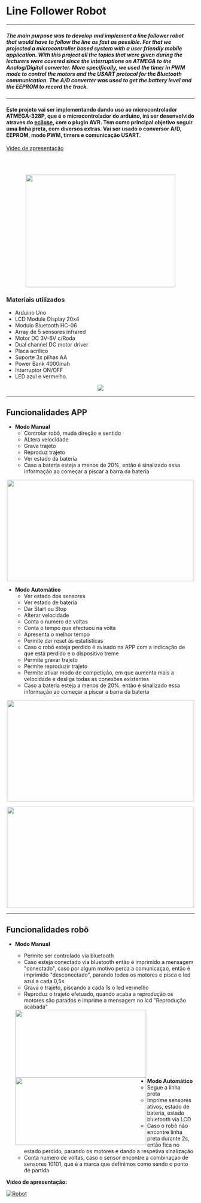 # Line Follower Robot

----

##### The main purpose was to develop and implement a line follower robot that would have to follow the line as fast as possible. For that we projected a microcontroller based system with a user friendly mobile application. With this project all the topics that were given during the lecturers were covered since the interruptions on ATMEGA to the Analog/Digital converter. More specifically, we used the timer in PWM mode to control the motors and the USART protocol for the Bluetooth communication. The A/D converter was used to get the battery level and the EEPROM to record the track.

----

#### Este projeto vai ser implementando dando uso ao microcontrolador ATMEGA-328P, que é o microcontrolador do arduino, irá ser desenvolvido atraves do [eclipse](https://www.eclipse.org/), com o plugin AVR. Tem como principal objetivo seguir uma linha preta, com diversos extras. Vai ser usado o conversor A/D, EEPROM, modo PWM, timers e comunicação USART.

[Video de apresentação](https://www.youtube.com/watch?v=CKVy9AVmKbY)

<br/>
<br/>

<p align="center">
  <img src="https://user-images.githubusercontent.com/35969631/51709991-cd2f1280-201f-11e9-9b0c-49ccb89862b0.jpg" width="400" height="300">
</p>


### Materiais utilizados
* Arduino Uno
* LCD Module Display 20x4
* Modulo Bluetooth HC-06
* Array de 5 sensores infrared
* Motor DC 3V-6V c/Roda
* Dual channel DC motor driver
* Placa acrílico
* Suporte 3x pilhas AA
* Power Bank 4000mah
* Interruptor ON/OFF
* LED azul e vermelho.

<p align="center">
  
   <img src="https://user-images.githubusercontent.com/35969631/51689680-0bf8a480-1fef-11e9-9f20-35d9b9e2bc54.png">
</p>

---

## Funcionalidades APP
* **Modo Manual**
  * Controlar robô, muda direção e sentido
  * ALtera velocidade
  * Grava trajeto
  * Reproduz trajeto
  * Ver estado da bateria
  * Caso a bateria esteja a menos de 20%, então é sinalizado essa informação ao começar a piscar a barra da bateria

<p align="center">
  <img src="https://user-images.githubusercontent.com/35969631/51706773-59890780-2017-11e9-8f1a-d1c2298796c1.jpg" width="500" height="270">
</p>




* **Modo Automático**
  * Ver estado dos sensores
  * Ver estado de bateria
  * Dar Start ou Stop
  * Alterar velocidade
  * Conta o numero de voltas
  * Conta o tempo que efectuou na volta
  * Apresenta o melhor tempo
  * Permite dar reset às estatisticas
  * Caso o robô esteja perdido é avisado na APP com a indicação de que está perdido e o dispositivo treme
  * Permite gravar trajeto 
  * Permite reproduzir trajeto
  * Permite ativar modo de competição, em que aumenta mais a velocidade e desliga todas as conexões existentes
  * Caso a bateria esteja a menos de 20%, então é sinalizado essa informação ao começar a piscar a barra da bateria
  
<p align="center">
  <img src="https://user-images.githubusercontent.com/35969631/51708005-9f939a80-201a-11e9-8993-3f61d725abfa.jpg" width="500" height="270">
</p>
<p align="center">
  <img src="https://user-images.githubusercontent.com/35969631/51708004-9f939a80-201a-11e9-8567-8a2dcd8948bc.jpg" width="500" height="270">
</p>


----

## Funcionalidades robô
* **Modo Manual**
  * Permite ser controlado via bluetooth
  * Caso esteja conectado via bluetooth então é imprimido a mensagem "conectado", caso por algum motivo perca a comunicaçao, então é imprimido "desconectado", parando todos os motores e pisca o led azul a cada 0,5s
  * Grava o trajeto, piscando a cada 1s o led vermelho
  * Reproduz o trajeto efetuado, quando acaba a reprodução os motores são parados e imprime a mensagem no lcd "Reprodução acabada"
  <img align="left" width="350" height="180" src="https://user-images.githubusercontent.com/35969631/51706769-5726ad80-2017-11e9-83e0-387e94e55455.jpg">
  
  <img align="left" width="350" height="180" src="https://user-images.githubusercontent.com/35969631/51706770-57bf4400-2017-11e9-9ed0-d4f0ba023969.jpg">

<br/>
<br/>
<br/>
<br/>
<br/>
<br/>

<br/>
<br/>
<br/>




* **Modo Automático**
  * Segue a linha preta
  * Imprime sensores ativos, estado de bateria, estado bluetooth via LCD
  * Caso o robô não encontre linha preta durante 2s, então fica no estado perdido, parando os motores e dando a respetiva sinalização
  * Conta numero de voltas, caso o sensor encontre a combinaçao de sensores 10101, que é a marca que definimos como sendo o ponto de partida
 
**Video de apresentação:**

[![Robot](http://img.youtube.com/vi/CKVy9AVmKbY/0.jpg)](https://youtu.be/CKVy9AVmKbY)


